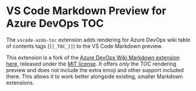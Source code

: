 # VS Code Markdown Preview for Azure DevOps TOC

The `vscode-azdo-toc` extension adds rendering for Azure DevOps wiki table of contents tags (`[[_TOC_]]`) to the VS Code Markdown preview.

This extension is a fork of the [Azure DevOps Wiki Markdown extension here](https://github.com/ni/vscode-azdo-wiki-md-extension), released under the [MIT license](https://github.com/ni/vscode-azdo-wiki-md-extension/blob/master/LICENSE). It offers _only_ the TOC rendering preview and does not include the extra emoji and other support included there. This allows it to work better alongside existing, smaller Markdown extensions.
